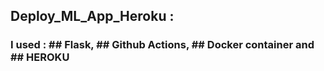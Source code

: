 ## Deploy_ML_App_Heroku : 
### I used : ##         Flask, ##        Github Actions, ##         Docker container and ##   HEROKU
